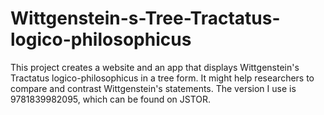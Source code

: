 # Wittgenstein-s-Tree-Tractatus-logico-philosophicus
This project creates a website and an app that displays Wittgenstein's Tractatus logico-philosophicus in a tree form. It might help researchers to compare and contrast Wittgenstein's statements.
The version I use is 9781839982095, which can be found on JSTOR.
